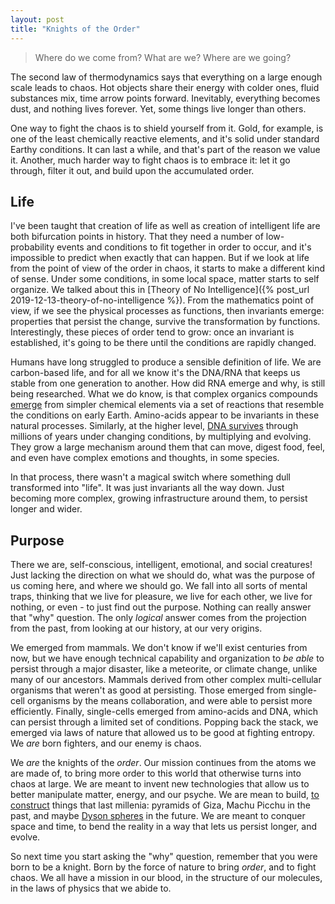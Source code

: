 ```yaml
---
layout: post
title: "Knights of the Order"
---
```


> Where do we come from? What are we? Where are we going?

The second law of thermodynamics says that everything on a large enough scale leads to chaos. Hot objects share their energy with colder ones, fluid substances mix, time arrow points forward. Inevitably, everything becomes dust, and nothing lives forever. Yet, some things live longer than others.

One way to fight the chaos is to shield yourself from it. Gold, for example, is one of the least chemically reactive elements, and it's solid under standard Earthy conditions. It can last a while, and that's part of the reason we value it. Another, much harder way to fight chaos is to embrace it: let it go through, filter it out, and build upon the accumulated order.

## Life

I've been taught that creation of life as well as creation of intelligent life are both bifurcation points in history. That they need a number of low-probability events and conditions to fit together in order to occur, and it's impossible to predict when exactly that can happen. But if we look at life from the point of view of the order in chaos, it starts to make a different kind of sense. Under some conditions, in some local space, matter starts to self organize. We talked about this in [Theory of No Intelligence]({% post_url 2019-12-13-theory-of-no-intelligence %}). From the mathematics point of view, if we see the physical processes as functions, then invariants emerge: properties that persist the change, survive the transformation by functions. Interestingly, these pieces of order tend to grow: once an invariant is established, it's going to be there until the conditions are rapidly changed.

Humans have long struggled to produce a sensible definition of life. We are carbon-based life, and for all we know it's the DNA/RNA that keeps us stable from one generation to another. How did RNA emerge and why, is still being researched. What we do know, is that complex organics compounds [emerge](https://en.wikipedia.org/wiki/Miller%E2%80%93Urey_experiment) from simpler chemical elements via a set of reactions that resemble the conditions on early Earth. Amino-acids appear to be invariants in these natural processes. Similarly, at the higher level, [DNA survives](https://en.wikipedia.org/wiki/The_Selfish_Gene) through millions of years under changing conditions, by multiplying and evolving. They grow a large mechanism around them that can move, digest food, feel, and even have complex emotions and thoughts, in some species.

In that process, there wasn't a magical switch where something dull transformed into "life". It was just invariants all the way down. Just becoming more complex, growing infrastructure around them, to persist longer and wider.

## Purpose

There we are, self-conscious, intelligent, emotional, and social creatures! Just lacking the direction on what we should do, what was the purpose of us coming here, and where we should go. We fall into all sorts of mental traps, thinking that we live for pleasure, we live for each other, we live for nothing, or even - to just find out the purpose. Nothing can really answer that "why" question. The only *logical* answer comes from the projection from the past, from looking at our history, at our very origins.

We emerged from mammals. We don't know if we'll exist centuries from now, but we have enough technical capability and organization to *be able* to persist through a major disaster, like a meteorite, or climate change, unlike many of our ancestors. Mammals derived from other complex multi-cellular organisms that weren't as good at persisting. Those emerged from single-cell organisms by the means collaboration, and were able to persist more efficiently. Finally, single-cells emerged from amino-acids and DNA, which can persist through a limited set of conditions. Popping back the stack, we emerged via laws of nature that allowed us to be good at fighting entropy. We *are* born fighters, and our enemy is chaos.

We *are* the knights of the _order_. Our mission continues from the atoms we are made of, to bring more order to this world that otherwise turns into chaos at large. We are meant to invent new technologies that allow us to better manipulate matter, energy, and our psyche. We are mean to build, [to construct](https://en.wikipedia.org/wiki/History_of_construction) things that last millenia: pyramids of Giza, Machu Picchu in the past, and maybe [Dyson spheres](https://en.wikipedia.org/wiki/Dyson_sphere) in the future. We are meant to conquer space and time, to bend the reality in a way that lets us persist longer, and evolve.

So next time you start asking the "why" question, remember that you were born to be a knight. Born by the force of nature to bring *order*, and to fight chaos. We all have a mission in our blood, in the structure of our molecules, in the laws of physics that we abide to.